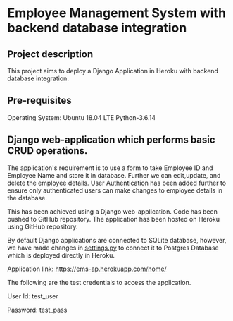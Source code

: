 # Employee Management System with backend database integration

## Project description

This project aims to deploy a Django Application in Heroku with backend database integration.  

## Pre-requisites
Operating System: Ubuntu 18.04 LTE
Python-3.6.14

## Django web-application which performs basic CRUD operations.

The application's requirement is to use a form to take Employee ID and Employee Name and store it in database. Further we can edit,update, and delete the employee details. User Authentication has been added further to ensure only authenticated users can make changes to employee details in the database.

This has been achieved using a Django web-application. Code has been pushed to GitHub repository. The application has been hosted on Heroku using GitHub repository.

By default Django applications are connected to SQLite database, however, we have made changes in [settings.py](https://github.com/gade-raghav/kubernetes-assignment/blob/master/employeedb/settings.py) to connect it to Postgres Database which is deployed directly in Heroku.

Application link: https://ems-ap.herokuapp.com/home/

The following are the test credentials to access the application.

User Id: test_user

Password: test_pass
















